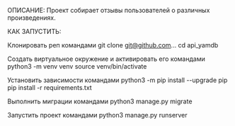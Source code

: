 ОПИСАНИЕ:
Проект собирает отзывы пользователей о различных произведениях.

КАК ЗАПУСТИТЬ:

Клонировать реп командами
git clone git@github.com...
cd api_yamdb

Создать виртуальное окружение и активировать его командами
python3 -m venv venv
source venv/bin/activate

Установить зависимости командами
python3 -m pip install --upgrade pip
pip install -r requirements.txt

Выполнить миграции командами
python3 manage.py migrate

Запустить проект командами
python3 manage.py runserver